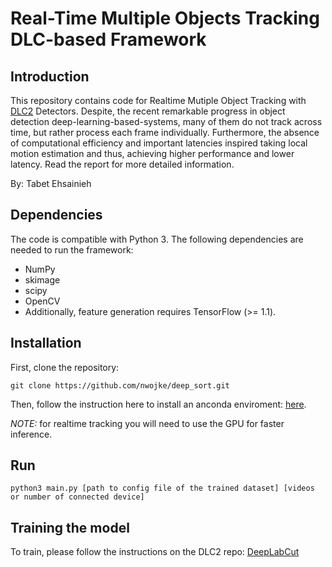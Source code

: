 # Real-Time Multiple Objects Tracking DLC-based Framework 

## Introduction

This repository contains code for Realtime Mutiple Object Tracking with [DLC2](https://github.com/AlexEMG/DeepLabCut)  Detectors.
Despite, the recent remarkable progress in object detection deep-learning-based-systems, many of them do not track across time, but rather process each frame individually. Furthermore, the absence of computational efficiency and important latencies inspired taking local motion estimation and thus, achieving higher performance and lower latency. Read the report for more
detailed information.

By: Tabet Ehsainieh

## Dependencies
The code is compatible with Python 3. The following dependencies are needed to run the framework:
* NumPy
* skimage
* scipy
* OpenCV
* Additionally, feature generation requires TensorFlow (>= 1.1).

## Installation

First, clone the repository:
```
git clone https://github.com/nwojke/deep_sort.git
```
Then, follow the instruction here to install an anconda enviroment:
[here](https://github.com/AlexEMG/DeepLabCut/blob/master/docs/installation.md).

*NOTE:* for realtime tracking you will need to use the GPU for faster inference.

## Run 
```
python3 main.py [path to config file of the trained dataset] [videos or number of connected device]
```

## Training the model

To train, please follow the instructions on the DLC2 repo:
[DeepLabCut](https://github.com/AlexEMG/DeepLabCut) 

